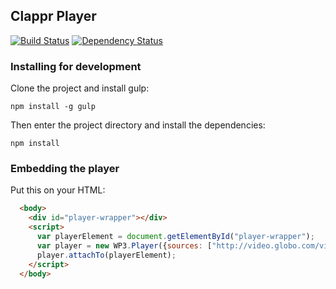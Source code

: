 ## Clappr Player

[![Build Status](https://drone.io/github.com/globocom/clappr/status.png)](https://drone.io/github.com/globocom/clappr/latest)
[![Dependency Status](https://gemnasium.com/globocom/player.png)](https://gemnasium.com/globocom/player)


### Installing for development

Clone the project and install gulp:

`npm install -g gulp`

Then enter the project directory and install the dependencies:

`npm install`


### Embedding the player

Put this on your HTML:

```html
  <body>
    <div id="player-wrapper"></div>
    <script>
      var playerElement = document.getElementById("player-wrapper");
      var player = new WP3.Player({sources: ["http://video.globo.com/video.mp4"]});
      player.attachTo(playerElement);
    </script>
  </body>
```

